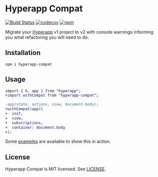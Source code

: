 # Hyperapp Compat

[![Build Status](https://travis-ci.org/okwolf/hyperapp-compat.svg?branch=master)](https://travis-ci.org/okwolf/hyperapp-compat)
[![codecov](https://codecov.io/gh/okwolf/hyperapp-compat/branch/master/graph/badge.svg)](https://codecov.io/gh/okwolf/hyperapp-compat)
[![npm](https://img.shields.io/npm/v/hyperapp-compat.svg)](https://www.npmjs.org/package/hyperapp-compat)

Migrate your [Hyperapp](https://github.com/hyperapp/hyperapp) v1 project to v2 with console warnings informing you what refactoring you will need to do.

## Installation

```console
npm i hyperapp-compat
```

## Usage

```diff
import { h, app } from "hyperapp";
+import withCompat from "hyperapp-compat";

-app(state, actions, view, document.body);
+withCompat(app)(
+  init,
+  view,
+  subscriptions,
+  container: document.body
+);
```

Some [examples](https://codepen.io/collection/AzwZxm) are available to show this in action.

## License

Hyperapp Compat is MIT licensed. See [LICENSE](LICENSE.md).